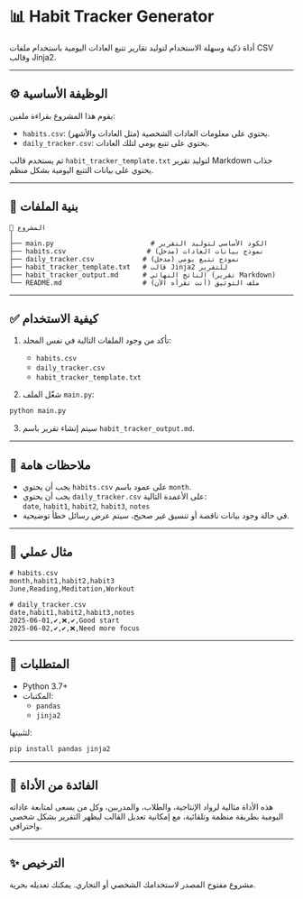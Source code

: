 # 📊 Habit Tracker Generator

أداة ذكية وسهلة الاستخدام لتوليد تقارير تتبع العادات اليومية باستخدام ملفات CSV وقالب Jinja2.

---

## ⚙️ الوظيفة الأساسية

يقوم هذا المشروع بقراءة ملفين:
- `habits.csv`: يحتوي على معلومات العادات الشخصية (مثل العادات والأشهر).
- `daily_tracker.csv`: يحتوي على تتبع يومي لتلك العادات.

ثم يستخدم قالب `habit_tracker_template.txt` لتوليد تقرير Markdown جذاب يحتوي على بيانات التتبع اليومية بشكل منظم.

---

## 📁 بنية الملفات

```
📂 المشروع
│
├── main.py                        # الكود الأساسي لتوليد التقرير
├── habits.csv                    # نموذج بيانات العادات (مدخل)
├── daily_tracker.csv            # نموذج تتبع يومي (مدخل)
├── habit_tracker_template.txt   # قالب Jinja2 للتقرير
├── habit_tracker_output.md      # الناتج النهائي (تقرير Markdown)
└── README.md                    # ملف التوثيق (أنت تقرأه الآن)
```

---

## ✅ كيفية الاستخدام

1. تأكد من وجود الملفات التالية في نفس المجلد:
   - `habits.csv`
   - `daily_tracker.csv`
   - `habit_tracker_template.txt`

2. شغّل الملف `main.py`:

```bash
python main.py
```

3. سيتم إنشاء تقرير باسم `habit_tracker_output.md`.

---

## 📝 ملاحظات هامة

- يجب أن يحتوي `habits.csv` على عمود باسم `month`.
- يجب أن يحتوي `daily_tracker.csv` على الأعمدة التالية:  
  `date`, `habit1`, `habit2`, `habit3`, `notes`
- في حالة وجود بيانات ناقصة أو تنسيق غير صحيح، سيتم عرض رسائل خطأ توضيحية.

---

## 🌟 مثال عملي

```csv
# habits.csv
month,habit1,habit2,habit3
June,Reading,Meditation,Workout

# daily_tracker.csv
date,habit1,habit2,habit3,notes
2025-06-01,✔️,❌,✔️,Good start
2025-06-02,✔️,✔️,❌,Need more focus
```

---

## 🧰 المتطلبات

- Python 3.7+
- المكتبات:
  - `pandas`
  - `jinja2`

لتثبيتها:

```bash
pip install pandas jinja2
```

---

## 🧠 الفائدة من الأداة

هذه الأداة مثالية لرواد الإنتاجية، والطلاب، والمدربين، وكل من يسعى لمتابعة عاداته اليومية بطريقة منظمة وتلقائية، مع إمكانية تعديل القالب ليظهر التقرير بشكل شخصي واحترافي.

---

## ✨ الترخيص

مشروع مفتوح المصدر لاستخدامك الشخصي أو التجاري. يمكنك تعديله بحرية.
